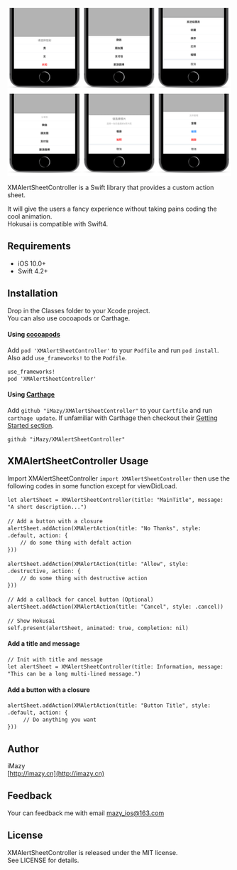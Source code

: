 ![Demo](https://github.com/iMazy/XMAlertSheetController/blob/master/XMAlertSheetController/demo.png)

XMAlertSheetController is a Swift library that provides a custom action sheet.  

It will give the users a fancy experience without taking pains coding the cool animation.  
Hokusai is compatible with Swift4.

## Requirements

- iOS 10.0+
- Swift 4.2+

## Installation

Drop in the Classes folder to your Xcode project.  
You can also use cocoapods or Carthage.

#### Using [cocoapods](http://cocoapods.org/)

Add `pod 'XMAlertSheetController'` to your `Podfile` and run `pod install`. Also add `use_frameworks!` to the `Podfile`.

```
use_frameworks!
pod 'XMAlertSheetController'
```

#### Using [Carthage](https://github.com/Carthage/Carthage)

Add `github "iMazy/XMAlertSheetController"` to your `Cartfile` and run `carthage update`. If unfamiliar with Carthage then checkout their [Getting Started section](https://github.com/Carthage/Carthage#getting-started).

```
github "iMazy/XMAlertSheetController"
```

## XMAlertSheetController Usage
Import XMAlertSheetController ```import XMAlertSheetController``` then use the following codes in some function except for viewDidLoad.  

```
let alertSheet = XMAlertSheetController(title: "MainTitle", message: "A short description...")

// Add a button with a closure
alertSheet.addAction(XMAlertAction(title: "No Thanks", style: .default, action: {
    // do some thing with defalt action                
}))
 
alertSheet.addAction(XMAlertAction(title: "Allow", style: .destructive, action: {
    // do some thing with destructive action                
}))

// Add a callback for cancel button (Optional)
alertSheet.addAction(XMAlertAction(title: "Cancel", style: .cancel))

// Show Hokusai
self.present(alertSheet, animated: true, completion: nil)
```

#### Add a title and message
```
// Init with title and message 
let alertSheet = XMAlertSheetController(title: Information, message: "This can be a long multi-lined message.")
```

#### Add a button with a closure
```
alertSheet.addAction(XMAlertAction(title: "Button Title", style: .default, action: {
     // Do anything you want
}))
```

## Author
iMazy  
 [http://imazy.cn](http://imazy.cn)
 
## Feedback
Your can feedback me with email mazy_ios@163.com
 
## License
XMAlertSheetController is released under the MIT license.  
See LICENSE for details.
